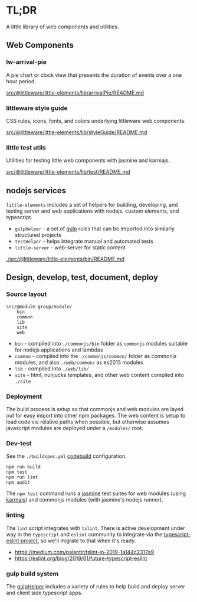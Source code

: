 # TL;DR

A little library of web components and utilities.

## Web Components

### lw-arrival-pie

A pie chart or clock view that presents the duration of events over a one hour period.

[src/@littleware/little-elements/lib/arrivalPie/README.md](./src/@littleware/little-elements/lib/arrivalPie/README.md)

### littleware style guide

CSS rules, icons, fonts, and colors underlying littleware web components.

[src/@littleware/little-elements/lib/styleGuide/README.md](./src/@littleware/little-elements/lib/styleGuide/README.md)

### little test utils

Utilities for testing little web components with jasmine and karmajs.

[src/@littleware/little-elements/lib/test/README.md](./src/@littleware/little-elements/lib/test/README.md)

## nodejs services

`little-elements` includes a set of helpers for building, developing, and testing server and web applications with nodejs, custom elements, and typescript.

* `gulpHelper` - a set of [gulp](https://github.com/gulpjs/gulp) rules that can be imported into similarly structured projects
* `testHelper` - helps integrate manual and automated tests
* `little-server` - web-server for static content

[./src/@littleware/little-elements/bin/README.md](./src/@littleware/little-elements/bin/README.md)


## Design, develop, test, document, deploy

### Source layout

```
src/@module-group/module/
    bin
    common
    lib
    site
    web
```

* `bin` - compiled into `./commonjs/bin` folder as `commonjs` modules suitable for nodejs applications and lambdas
* `common` - compiled into the `./commonjs/common/` folder as commonjs modules, and also `./web/common/` as es2015 modules
* `lib` - compiled into `./web/lib/`
* `site` - html, nunjucks templates, and other web content compiled into `./site`

### Deployment

The build process is setup so that commonjs and web modules are layed out for easy import into other npm packages.  The web content is setup to load code via relative paths when possible, but otherwise assumes javascript modules are deployed under a `/modules/` root.


### Dev-test

See the `./buildspec.yml` [codebuild](https://aws.amazon.com/codebuild/) configuration.

```
npm run build
npm test
npm run lint
npm audit
```

The `npm test` command runs a [jasmine](https://jasmine.github.io/index.html) test suites for web modules (using [karmajs](http://karma-runner.github.io/4.0/index.html)) and commonjs modules (with jasmine's nodejs runner).

### linting

The `lint` script integrates with `tslint`.  There is active development under way in the `typescript` and `eslint` community to integrate via the [typescript-eslint project](https://github.com/typescript-eslint/typescript-eslint), so we'll migrate to that when it's ready.

* https://medium.com/palantir/tslint-in-2019-1a144c2317a9
* https://eslint.org/blog/2019/01/future-typescript-eslint

### gulp build system

The [gulpHelper](./Notes/gulpHelper.md) includes a variety of rules to help build and deploy server and client side typescript apps.

